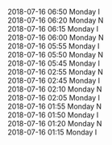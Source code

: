2018-07-16 06:50 Monday  I  
2018-07-16 06:20 Monday  N  
2018-07-16 06:15 Monday  I  
2018-07-16 06:00 Monday  N  
2018-07-16 05:55 Monday  I  
2018-07-16 05:50 Monday  N  
2018-07-16 05:45 Monday  I  
2018-07-16 02:55 Monday  N  
2018-07-16 02:45 Monday  I  
2018-07-16 02:10 Monday  N  
2018-07-16 02:05 Monday  I  
2018-07-16 01:55 Monday  N  
2018-07-16 01:50 Monday  I  
2018-07-16 01:20 Monday  N  
2018-07-16 01:15 Monday  I  
